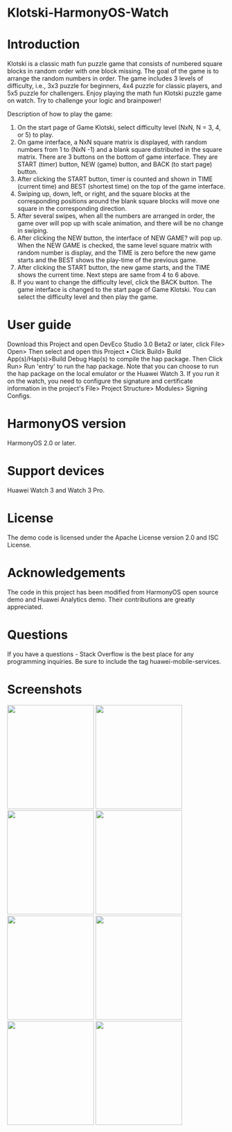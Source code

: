 # Klotski-HarmonyOS-Watch

# Introduction
Klotski is a classic math fun puzzle game that consists of numbered square blocks in random order with one block missing. The goal of the game is to arrange the random numbers in order. The game includes 3 levels of difficulty, i.e., 3x3 puzzle for beginners, 4x4 puzzle for classic players, and 5x5 puzzle for challengers.  Enjoy playing the math fun Klotski puzzle game on watch. Try to challenge your logic and brainpower!

Description of how to play the game:

1.	On the start page of Game Klotski, select difficulty level (NxN, N = 3, 4, or 5) to play.
2.	On game interface, a NxN square matrix is displayed, with random numbers from 1 to (NxN -1) and a blank square distributed in the square matrix. There are 3 buttons on the bottom of game interface. They are START (timer) button, NEW (game) button, and BACK (to start page) button.   
3.	After clicking the START button, timer is counted and shown in TIME (current time) and BEST (shortest time) on the top of the game interface.
4.	Swiping up, down, left, or right, and the square blocks at the corresponding positions around the blank square blocks will move one square in the corresponding direction.
5.	After several swipes, when all the numbers are arranged in order, the game over will pop up with scale animation, and there will be no change in swiping.
6.	After clicking the NEW button, the interface of NEW GAME? will pop up. When the NEW GAME is checked, the same level square matrix with random number is display, and the TIME is zero before the new game starts and the BEST shows the play-time of the previous game.  
7.	After clicking the START button, the new game starts, and the TIME shows the current time. Next steps are same from 4 to 6 above. 
8.	If you want to change the difficulty level, click the BACK button. The game interface is changed to the start page of Game Klotski. You can select the difficulty level and then play the game.    

# User guide 
Download this Project and open DevEco Studio 3.0 Beta2 or later, click File> Open> Then select and open this Project • Click Build> Build App(s)/Hap(s)>Build Debug Hap(s) to compile the hap package.  Then Click Run> Run 'entry' to run the hap package.
Note that you can choose to run the hap package on the local emulator or the Huawei Watch 3. If you run it on the watch, you need to configure the signature and certificate information in the project's File> Project Structure> Modules> Signing Configs.

# HarmonyOS version
HarmonyOS 2.0 or later.

# Support devices
Huawei Watch 3 and Watch 3 Pro.

# License
The demo code is licensed under the Apache License version 2.0 and ISC License.

# Acknowledgements
The code in this project has been modified from HarmonyOS open source demo and Huawei Analytics demo. Their contributions are greatly appreciated.

# Questions
If you have a questions - Stack Overflow is the best place for any programming inquiries. Be sure to include the tag huawei-mobile-services.

# Screenshots

<img src= "https://user-images.githubusercontent.com/97313676/190311778-7f7a963c-2af4-474a-a42c-ea76c4a28554.png" width="200" height="240"> <img src= "https://user-images.githubusercontent.com/97313676/190311930-e23b1445-dbe6-43e5-a8cc-6ca192739054.png" width="200" height="240"> <img src= "https://user-images.githubusercontent.com/97313676/190312128-1b9af175-d145-4a01-a8ec-25b932bacbef.png" width="200" height="240"> <img src= "https://user-images.githubusercontent.com/97313676/190312245-c09a3f99-f668-429f-8cc1-df7cc29796f6.png" width="200" height="240"> <img src= "https://user-images.githubusercontent.com/97313676/190312340-2f255d70-c875-448f-b59f-db73c6b3261e.png" width="200" height="240"> <img src= "https://user-images.githubusercontent.com/97313676/190312386-4bf42497-2ebd-40a8-8659-2d7fa3153ef8.png" width="200" height="240"> <img src= "https://user-images.githubusercontent.com/97313676/190312408-4007019c-dfdb-469a-a0ce-7451e5060de0.png" width="200" height="240"> <img src= "https://user-images.githubusercontent.com/97313676/190312452-090e09e4-2289-4aa6-950a-069f451859ee.png" width="200" height="240">


